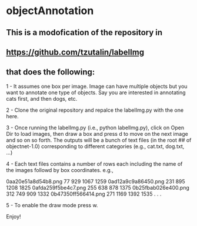 # objectAnnotation

## This is a modofication of the repository in 
## https://github.com/tzutalin/labelImg 
## that does the following:

1 - It assumes one box per image. Image can have multiple objects but you want to annotate one type of objects. Say you are
interested in annotating cats first, and then dogs, etc. 

2 - Clone the original repository and repalce the labelImg.py with the one here.

3 - Once running the labelImg.py (i.e., python labelImg.py), click on Open Dir to load images, then
draw a box and press d to move on the next image and so on so forth. The outputs will be a bunch of text files (in the root ## of objectnet-1.0) corresponding to different categories (e.g., cat.txt, dog.txt, ...)

4 - Each text files contains a number of rows each including the name of the images followd by box coordinates.
e.g.,

0aa20e51a8d54b8.png   77  929 1067 1259
0ad12a9c9a86450.png  231  895 1208 1825
0afda259f5be4c7.png  255  638  878 1375
0b25fbab026e400.png  312  749  909 1332
0b47350ff566414.png  271 1169 1392 1535
.
.
.


5 - To enable the draw mode press w. 


Enjoy!
